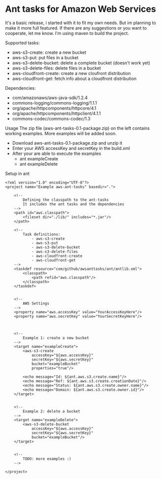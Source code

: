 Ant tasks for Amazon Web Services
=============

It's a basic release, i started with it to fit my own needs. But im planning to make it more full featured. If there are any suggestions or you want to cooperate, let me know. I'm using maven to build the project.

Supported tasks:
 * aws-s3-create: create a new bucket
 * aws-s3-put: put files in a bucket
 * aws-s3-delete-bucket: delete a complete bucket (doesn't work yet)
 * aws-s3-delete-files: delete files in a bucket
 * aws-cloudfront-create: create a new cloufront distribution
 * aws-cloudfront-get: fetch info about a cloudfront distribution

Dependencies:
 * com/amazonaws/aws-java-sdk/1.2.4
 * commons-logging/commons-logging/1.1.1
 * org/apache/httpcomponents/httpcore/4.1
 * org/apache/httpcomponents/httpclient/4.1.1
 * commons-codec/commons-codec/1.3

Usage
The zip file (aws-ant-tasks-0.1-package.zip) on the left contains working examples. More examples will be added soon.

 * Download aws-ant-tasks-0.1-package.zip and unzip it
 * Enter your AWS accessKey and secretKey in the build.xml
 * After your are able to execute the examples
    * ant exampleCreate
    * ant exampleDelete

Setup in ant

	<?xml version="1.0" encoding="UTF-8"?>
	<project name="Example aws-ant-tasks" basedir=".">

		<!--
			Defining the classpath to the ant-tasks
			It includes the ant tasks and the dependencies
		-->
		<path id="aws.classpath">
			<fileset dir="./lib/" includes="*.jar"/>
		</path>

		<!--
			Task definitions:
				- aws-s3-create
				- aws-s3-put
				- aws-s3-delete-bucket
				- aws-s3-delete-files
				- aws-cloudfront-create
				- aws-cloudfront-get
		-->
		<taskdef resource="com/github/awsanttasks/ant/antlib.xml">
			<classpath>
				<path refid="aws.classpath"/>
			</classpath>
		</taskdef>


		<!--
			AWS Settings
		-->
		<property name="aws.accessKey" value="YourAccessKeyHere"/>
		<property name="aws.secretKey" value="YourSecretKeyHere"/>



		<!--
			Example 1: create a new bucket
		-->
		<target name="exampleCreate">
			<aws-s3-create
				accessKey="${aws.accessKey}"
				secretKey="${aws.secretKey}"
				bucket="exampleBucket"
				properties="true"/>

			<echo message="Id: ${ant.aws.s3.create.name}"/>
			<echo message="Ref: ${ant.aws.s3.create.creationDate}"/>
			<echo message="Status: ${ant.aws.s3.create.owner.name}"/>
			<echo message="Domain: ${ant.aws.s3.create.owner.id}"/>
		</target>


		<!--
			Example 2: delete a bucket
		-->
		<target name="exampleDelete">
			<aws-s3-delete-bucket
				accessKey="${aws.accessKey}"
				secretKey="${aws.secretKey}"
				bucket="exampleBucket"/>
		</target>


		<!--
			TODO: more examples :)
		-->

	</project>



